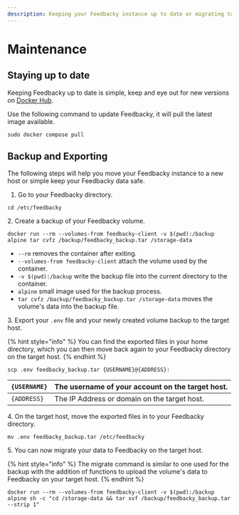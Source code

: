 ```yaml
---
description: Keeping your Feedbacky instance up to date or migrating to a new host.
---
```


# Maintenance

## Staying up to date

Keeping Feedbacky up to date is simple, keep and eye out for new versions on [Docker Hub](https://hub.docker.com/u/plajer).

Use the following command to update Feedbacky, it will pull the latest image available.

```
sudo docker compose pull
```

## Backup and Exporting

The following steps will help you move your Feedbacky instance to a new host or simple keep your Feedbacky data safe.

1. Go to your Feedbacky directory.

```
cd /etc/feedbacky
```

2\. Create a backup of your Feedbacky volume.

```
docker run --rm --volumes-from feedbacky-client -v $(pwd):/backup alpine tar cvfz /backup/feedbacky_backup.tar /storage-data
```

* `--rm` removes the container after exiting.
* `--volumes-from feedbacky-client` attach the volume used by the container.
* `-v $(pwd):/backup` write the backup file into the current directory to the container.
* `alpine` small image used for the backup process.
* `tar cvfz /backup/feedbacky_backup.tar /storage-data` moves the volume's data into the backup file.

3\. Export your `.env` file and your newly created volume backup to the target host.

{% hint style="info" %}
You can find the exported files in your home directory, which you can then move back again to your Feedbacky directory on the target host.
{% endhint %}

```
scp .env feedbacky_backup.tar {USERNAME}@{ADDRESS}:
```

| `{USERNAME}` | The username of your account on the target host. |
| ------------ | ------------------------------------------------ |
| `{ADDRESS}`  | The IP Address or domain on the target host.     |

4\. On the target host, move the exported files in to your Feedbacky directory.

```
mv .env feedbacky_backup.tar /etc/feedbacky
```

5\. You can now migrate your data to Feedbacky on the target host.

{% hint style="info" %}
The migrate command is similar to one used for the backup with the addition of functions to upload the volume's data to Feedbacky on your target host.
{% endhint %}

```
docker run --rm --volumes-from feedbacky-client -v $(pwd):/backup alpine sh -c "cd /storage-data && tar xvf /backup/feedbacky_backup.tar --strip 1"
```

